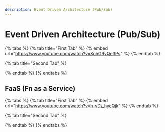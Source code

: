 ```yaml
---
description: Event Driven Architecture (Pub/Sub)
---
```


# Event Driven Architecture \(Pub/Sub\)



{% tabs %}
{% tab title="First Tab" %}
{% embed url="https://www.youtube.com/watch?v=XohG9yQe3Ps" %}
{% endtab %}

{% tab title="Second Tab" %}

{% endtab %}
{% endtabs %}



## FaaS \(Fn as a Service\)

{% tabs %}
{% tab title="First Tab" %}
{% embed url="https://www.youtube.com/watch?v=h-vD\_hycQjk" %}
{% endtab %}

{% tab title="Second Tab" %}

{% endtab %}
{% endtabs %}

